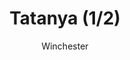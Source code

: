 ---
media: "images/rounds/soviet/soviet_fob_1.png"
media_type: image
title: Tatanya (1/2)
author: Winchester
desc: The Soviets expeditionary force is deployed to Forward Operating Base <i>Tatanya</i> for training, located on a frigid world orbiting Fugere, the red star of their home system.
---